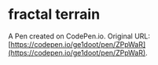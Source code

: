 # fractal terrain

A Pen created on CodePen.io. Original URL: [https://codepen.io/ge1doot/pen/ZPpWaR](https://codepen.io/ge1doot/pen/ZPpWaR).


